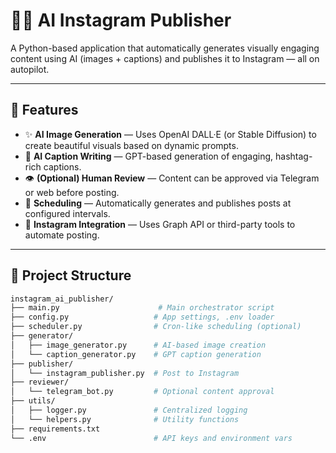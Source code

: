 # 🤖📸 AI Instagram Publisher

A Python-based application that automatically generates visually engaging content using AI (images + captions) and publishes it to Instagram — all on autopilot.

---

## 🚀 Features

- ✨ **AI Image Generation** — Uses OpenAI DALL·E (or Stable Diffusion) to create beautiful visuals based on dynamic prompts.
- 🧠 **AI Caption Writing** — GPT-based generation of engaging, hashtag-rich captions.
- 👁️ **(Optional) Human Review** — Content can be approved via Telegram or web before posting.
- 📅 **Scheduling** — Automatically generates and publishes posts at configured intervals.
- 📲 **Instagram Integration** — Uses Graph API or third-party tools to automate posting.

---

## 📂 Project Structure

```bash
instagram_ai_publisher/
├── main.py                      # Main orchestrator script
├── config.py                   # App settings, .env loader
├── scheduler.py                # Cron-like scheduling (optional)
├── generator/
│   ├── image_generator.py      # AI-based image creation
│   └── caption_generator.py    # GPT caption generation
├── publisher/
│   └── instagram_publisher.py  # Post to Instagram
├── reviewer/
│   └── telegram_bot.py         # Optional content approval
├── utils/
│   ├── logger.py               # Centralized logging
│   └── helpers.py              # Utility functions
├── requirements.txt
└── .env                        # API keys and environment vars